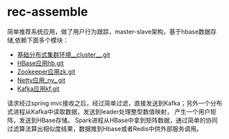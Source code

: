 # rec-assemble
简单推荐系统应用，做了用户行为跟踪，master-slave架构，基于hbase数据存储,依赖下面多个模块：<br>
- [基础分布式集群环境__cluster__.git](https://github.com/3cgg/__cluster__.git)
- [HBase应用hb.git](https://github.com/3cgg/hb.git)
- [Zookeeper应用zk.git](https://github.com/3cgg/zk.git)
- [Netty应用_ny_.git](https://github.com/3cgg/_ny_.git)
- [Kafka应用kf.git](https://github.com/3cgg/kf.git)

请求经过spring mvc接收之后，经过简单过滤，直接发送到Kafka；另外一个分布式进程从Kafka中读取数据，发送到leader处理整型数值映射，
产生一个用户矩阵，发送到HBase存储。 Spark进程从HBase中拿到矩阵数据，通过简单的协同过滤算法算出相似度结果，数据推到Hbase或者Redis中供外部服务调用。
